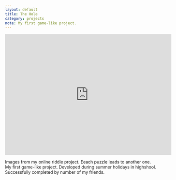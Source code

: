 ```yaml
---
layout: default
title: The Hole
category: projects
note: My first game-like project. 
---
```

<iframe src="https://albumizr.com/a/Stfz" scrolling="no" frameborder="0" allowfullscreen width="550" height="400"></iframe>

Images from my online riddle project. Eeach puzzle leads to another one.
My first game-like project. Developed during summer holidays in highshool.
Successfully completed by number of my friends.

